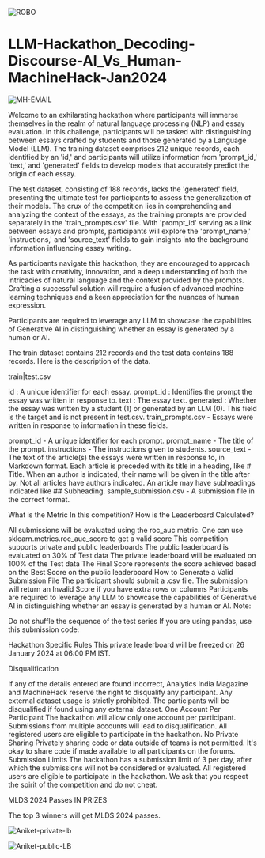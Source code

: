 ![ROBO](https://github.com/aniiketbarphe/LLM-Hackathon_Decoding-Discourse-AI_Vs_Human-MachineHack-Jan2024/assets/84449238/953ea060-27d3-4bff-a2cd-9a77f243ea1f)

# LLM-Hackathon_Decoding-Discourse-AI_Vs_Human-MachineHack-Jan2024

![MH-EMAIL](https://github.com/aniiketbarphe/LLM-Hackathon_Decoding-Discourse-AI_Vs_Human-MachineHack-Jan2024/assets/84449238/005a78a3-a776-4ea1-bb39-265208585077)


Welcome to an exhilarating hackathon where participants will immerse themselves in the realm of natural language processing (NLP) and essay evaluation. In this challenge, participants will be tasked with distinguishing between essays crafted by students and those generated by a Language Model (LLM). The training dataset comprises 212 unique records, each identified by an 'id,' and participants will utilize information from 'prompt_id,' 'text,' and 'generated' fields to develop models that accurately predict the origin of each essay.

 

The test dataset, consisting of 188 records, lacks the 'generated' field, presenting the ultimate test for participants to assess the generalization of their models. The crux of the competition lies in comprehending and analyzing the context of the essays, as the training prompts are provided separately in the 'train_prompts.csv' file. With 'prompt_id' serving as a link between essays and prompts, participants will explore the 'prompt_name,' 'instructions,' and 'source_text' fields to gain insights into the background information influencing essay writing.

 

As participants navigate this hackathon, they are encouraged to approach the task with creativity, innovation, and a deep understanding of both the intricacies of natural language and the context provided by the prompts. Crafting a successful solution will require a fusion of advanced machine learning techniques and a keen appreciation for the nuances of human expression. 

 

Participants are required to leverage any LLM to showcase the capabilities of Generative AI in distinguishing whether an essay is generated by a human or AI.

The train dataset contains 212 records and the test data contains 188 records. Here is the description of the data.

train|test.csv

id : A unique identifier for each essay.
prompt_id : Identifies the prompt the essay was written in response to.
text : The essay text.
generated : Whether the essay was written by a student (1) or generated by an LLM (0). This field is the target and is not present in test.csv.
train_prompts.csv - Essays were written in response to information in these fields.

prompt_id - A unique identifier for each prompt.
prompt_name - The title of the prompt.
instructions - The instructions given to students.
source_text - The text of the article(s) the essays were written in response to, in Markdown format. Each article is preceded with its title in a heading, like # Title. When an author is indicated, their name will be given in the title after by. Not all articles have authors indicated. An article may have subheadings indicated like ## Subheading.
sample_submission.csv - A submission file in the correct format.

What is the Metric In this competition? How is the Leaderboard Calculated?

All submissions will be evaluated using the roc_auc metric. One can use sklearn.metrics.roc_auc_score to get a valid score
This competition supports private and public leaderboards
The public leaderboard is evaluated on 30% of Test data
The private leaderboard will be evaluated on 100% of the Test data
The Final Score represents the score achieved based on the Best Score on the public leaderboard
How to Generate a Valid Submission File
The participant should submit a .csv file. The submission will return an Invalid Score if you have extra rows or columns
Participants are required to leverage any LLM to showcase the capabilities of Generative AI in distinguishing whether an essay is generated by a human or AI.
Note:

Do not shuffle the sequence of the test series
If you are using pandas, use this submission code: 

Hackathon Specific Rules
This private leaderboard will be freezed on 26 January 2024 at 06:00 PM IST.

Disqualification

If any of the details entered are found incorrect, Analytics India Magazine and MachineHack reserve the right to disqualify any participant.
Any external dataset usage is strictly prohibited. The participants will be disqualified if found using any external dataset.
One Account Per Participant
The hackathon will allow only one account per participant.
 Submissions from multiple accounts will lead to disqualification.
All registered users are eligible to participate in the hackathon.
No Private Sharing
Privately sharing code or data outside of teams is not permitted.
 It's okay to share code if made available to all participants on the forums.
Submission Limits
The hackathon has a submission limit of 3 per day, after which the submissions will not be considered or evaluated.
All registered users are eligible to participate in the hackathon. We ask that you respect the spirit of the competition and do not cheat.

MLDS 2024 Passes IN PRIZES

The top 3 winners will get MLDS 2024 passes.

![Aniket-private-lb](https://github.com/aniiketbarphe/LLM-Hackathon_Decoding-Discourse-AI_Vs_Human-MachineHack-Jan2024/assets/84449238/7f6b192f-e639-4b33-a929-6b0de5c9e914)

![Aniket-public-LB](https://github.com/aniiketbarphe/LLM-Hackathon_Decoding-Discourse-AI_Vs_Human-MachineHack-Jan2024/assets/84449238/d2fbad5d-cd50-49c5-8597-45fd34fc28ad)
